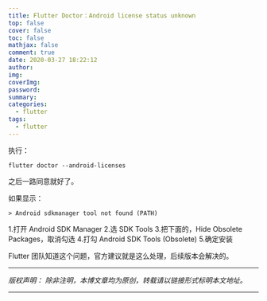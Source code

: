 ```yaml
---
title: Flutter Doctor：Android license status unknown
top: false
cover: false
toc: false
mathjax: false
comment: true
date: 2020-03-27 18:22:12
author:
img:
coverImg:
password:
summary:
categories:
  - flutter
tags:
  - flutter
---
```


执行：

```
flutter doctor --android-licenses
```

之后一路同意就好了。

如果显示：

```
> Android sdkmanager tool not found (PATH)
```

1.打开 Android SDK Manager 2.选 SDK Tools 3.把下面的，Hide Obsolete Packages，取消勾选 4.打勾 Android SDK Tools (Obsolete) 5.确定安装

Flutter 团队知道这个问题，官方建议就是这么处理，后续版本会解决的。

---

_版权声明：_
_除非注明，本博文章均为原创，转载请以链接形式标明本文地址。_

---
